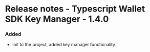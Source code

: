 # Release notes - Typescript Wallet SDK Key Manager - 1.4.0

### Added
* Init to the project, added key manager functionality

